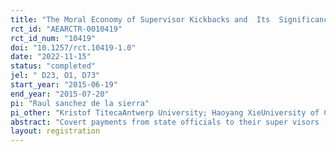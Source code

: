 ```yaml
---
title: "The Moral Economy of Supervisor Kickbacks and  Its  Significance for Corruption"
rct_id: "AEARCTR-0010419"
rct_id_num: "10419"
doi: "10.1257/rct.10419-1.0"
date: "2022-11-15"
status: "completed"
jel: " D23, O1, D73"
start_year: "2015-06-19"
end_year: "2015-07-20"
pi: "Raul sanchez de la sierra"
pi_other: "Kristof TitecaAntwerp University; Haoyang XieUniversity of Chicago; Albert Malukisa  NkukuUniversite Catholique de Kinshasa; Aimable Amani  LamekeMarakuja Kivu Research"
abstract: "Covert payments from state officials to their super visors (supervisor kickbacks) are a frequently overlooked phenomenon, yet they can reveal fundamental features of collusion between officials and their supervisors. Supervisor kickbacks are particularly important in Sub-Saharan African societies, where a “moral economy” of corruption with re-distributive norms has been documented. We conduct a randomized unconditional cash transfer on traffic police agents in the Democratic Republic of the Congo to characterize the ways in which state officers' income is paid in kickbacks to their supervisors, and the role of income distribution on the kickbacks."
layout: registration
---
```


